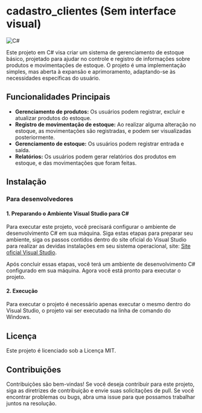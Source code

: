# cadastro_clientes (Sem interface visual)
![C#](https://img.shields.io/badge/c%23-%23239120.svg?style=for-the-badge&logo=c-sharp&logoColor=white)

Este projeto em C# visa criar um sistema de gerenciamento de estoque básico, projetado para ajudar no controle e registro de informações sobre produtos e movimentações de estoque. O projeto é uma implementação simples, mas aberta à expansão e aprimoramento, adaptando-se às necessidades específicas do usuário.

## Funcionalidades Principais
- **Gerenciamento de produtos:** Os usuários podem registrar, excluir e atualizar produtos do estoque.
- **Registro de movimentação de estoque:** Ao realizar alguma alteração no estoque, as movimentações são registradas, e podem ser visualizadas posteriormente.
- **Gerenciamento de estoque:** Os usuários podem registrar entrada e saída.
- **Relatórios:** Os usuários podem gerar relatórios dos produtos em estoque, e das movimentações que foram feitas.

## Instalação 
### Para desenvolvedores
#### 1. Preparando o Ambiente Visual Studio para C#
Para executar este projeto, você precisará configurar o ambiente de desenvolvimento C# em sua máquina. Siga estas etapas para preparar seu ambiente, siga os passos contidos dentro do site oficial do Visual Studio para realizar as devidas instalações em seu sistema operacional, site: [Site oficial Visual Studio](https://visualstudio.microsoft.com/pt-br/#vs-section).

Após concluir essas etapas, você terá um ambiente de desenvolvimento C# configurado em sua máquina. Agora você está pronto para executar o projeto.

#### 2. Execução
Para executar o projeto é necessário apenas executar o mesmo dentro do Visual Studio, o projeto vai ser executado na linha de comando do Windows.

## Licença
Este projeto é licenciado sob a Licença MIT.

## Contribuições
Contribuições são bem-vindas! Se você deseja contribuir para este projeto, siga as diretrizes de contribuição e envie suas solicitações de pull. Se você encontrar problemas ou bugs, abra uma issue para que possamos trabalhar juntos na resolução.


